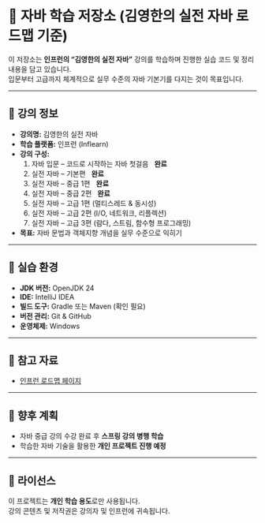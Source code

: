 # 📘 자바 학습 저장소 (김영한의 실전 자바 로드맵 기준)

이 저장소는 **인프런의 “김영한의 실전 자바”** 강의를 학습하며 진행한 실습 코드 및 정리 내용을 담고 있습니다.  
입문부터 고급까지 체계적으로 실무 수준의 자바 기본기를 다지는 것이 목표입니다.

---

## 🏫 강의 정보
- **강의명:** 김영한의 실전 자바
- **학습 플랫폼:** 인프런 (Inflearn)  
- **강의 구성:**  
  1. 자바 입문 – 코드로 시작하는 자바 첫걸음 &nbsp; **완료**
  2. 실전 자바 – 기본편 &nbsp; **완료**
  3. 실전 자바 – 중급 1편 &nbsp; **완료**
  4. 실전 자바 – 중급 2편  &nbsp; **완료**
  5. 실전 자바 – 고급 1편 (멀티스레드 & 동시성)
  6. 실전 자바 – 고급 2편 (I/O, 네트워크, 리플렉션)
  7. 실전 자바 – 고급 3편 (람다, 스트림, 함수형 프로그래밍)
- **목표:** 자바 문법과 객체지향 개념을 실무 수준으로 익히기

---

## 🧰 실습 환경
- **JDK 버전:** OpenJDK 24 
- **IDE:** IntelliJ IDEA 
- **빌드 도구:** Gradle 또는 Maven (확인 필요)  
- **버전 관리:** Git & GitHub  
- **운영체제:** Windows


---

## 🔗 참고 자료
- [인프런 로드맵 페이지](https://www.inflearn.com/roadmaps/744)

---

## 🎯 향후 계획
- 자바 중급 강의 수강 완료 후 **스프링 강의 병행 학습**  
- 학습한 자바 기술을 활용한 **개인 프로젝트 진행 예정**

---

## 📄 라이선스
이 프로젝트는 **개인 학습 용도**로만 사용됩니다.  
강의 콘텐츠 및 저작권은 강의자 및 인프런에 귀속됩니다.
